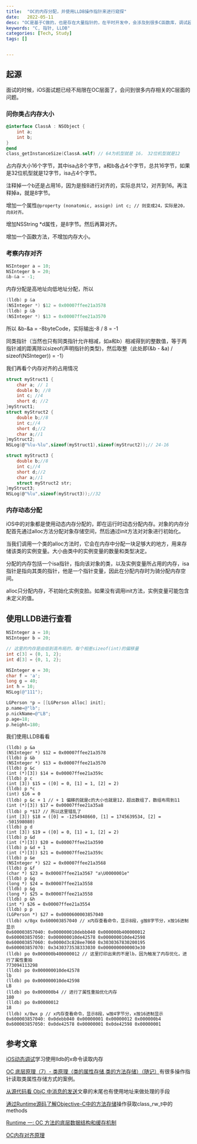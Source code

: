 ```yaml
---
title:  "OC的内存分配，并使用LLDB操作指针来进行窥探"
date:   2022-05-11
desc: "OC是基于C做的，也是存在大量指针的，在平时开发中，会涉及到很多C函数库，调试起来发现睁眼瞎，并且面试的时候面试官也喜欢挑这些问题进行提问，正好网上看到一些调试的文章，统一收集起来，后续做研究"
keywords: "C, 指针, LLDB"
categories: [Tech, Study]
tags: []


---
```


## 起源

面试的时候，iOS面试题已经不局限在OC层面了，会问到很多内存相关的C层面的问题。

### 问你类占内存大小

```objective-c
@interface ClassA : NSObject {
    int a;
    int b;
}
@end
class_getInstanceSize(ClassA.self) // 64为机型就是 16， 32位机型就是12
```

占内存大小16个字节，其中isa占8个字节，a和b各占4个字节，总共16字节，如果是32位机型就是12字节，isa占4个字节。

注释掉一个b还是占用16，因为是按8进行对齐的，实际总共12，对齐到16。再注释掉a，就是8字节。

增加一个属性`@property (nonatomic, assign) int c; // 则变成24，实际是20，向8对齐。` 

增加NSString *d属性，是8字节。然后再算对齐。

增加一个函数方法，不增加内存大小。



### 考察内存对齐

```objective-c
NSInteger a = 10;
NSInteger b = 20;
&b-&a = -1;
```

内存分配是高地址向低地址分配，所以

```objective-c
(lldb) p &a
(NSInteger *) $12 = 0x00007ffee21a3578
(lldb) p &b
(NSInteger *) $13 = 0x00007ffee21a3570
```

所以 &b-&a = -8byteCode，实际输出-8 / 8 = -1

同类指针（当然也只有同类指针允许相减，如a和b）相减得到的整数值，等于两指针减的距离除以sizeof(声明指针的类型)，然后取整（此处即(&b - &a) / sizeof(NSInteger)) = -1）

我们再看个内存对齐的占用情况

```c
struct myStruct1 {
    char a; // 1
    double b; //8
    int c; //4
    short d; //2
}myStruct1;
struct myStruct2 {
    double b;//8
    int c;//4
    short d;//2
    char a;//1
}myStruct2;
NSLog(@"%lu-%lu",sizeof(myStruct1),sizeof(myStruct2));// 24-16

struct myStruct3 {
    double b;//8
    int c;//4
    short d;//2
    char a;//1
    struct myStruct2 str;
}myStruct3;
NSLog(@"%lu",sizeof(myStruct3));//32
```

### 内存动态分配

iOS中的对象都是使用动态内存分配的，即在运行时动态分配内存。对象的内存分配首先通过alloc方法分配对象存储空间，然后通过init方法对对象进行初始化。

当我们调用一个类的alloc方法时，它会在内存中分配一块足够大的地方，用来存储该类的实例变量。大小由类中的实例变量的数量和类型决定。

分配的内存包括一个isa指针，指向该对象的类，以及实例变量所占用的内存，isa指针是指向其类的指针，他是一个指针变量，因此在分配内存时为骑分配内存空间。

alloc只分配内存，不初始化实例变脸。如果没有调用init方法，实例变量可能包含未定义的值。

## 使用LLDB进行查看

```objective-c
NSInteger a = 10;
NSInteger b = 20;

// 这里的内存是由低到高布局的，每个相差sizeof(int)的偏移量
int c[3] = {0, 1, 2};
int d[3] = {0, 1, 2};

NSInteger e = 30;
char f = 'a';
long g = 40;
int h = 10;
NSLog(@"111");

LGPerson *p = [[LGPerson alloc] init];
p.name=@"lb";
p.nickName=@"LB";
p.age=18;
p.height=180;
```

我们使用LLDB看看

```shell
(lldb) p &a
(NSInteger *) $12 = 0x00007ffee21a3578
(lldb) p &b
(NSInteger *) $13 = 0x00007ffee21a3570
(lldb) p &c
(int (*)[3]) $14 = 0x00007ffee21a359c
(lldb) p c
(int [3]) $15 = ([0] = 0, [1] = 1, [2] = 2)
(lldb) p *c
(int) $16 = 0
(lldb) p &c + 1 // + 1 偏移的就是c的大小也就是12，超出数组了，数组布局到11
(int (*)[3]) $17 = 0x00007ffee21a35a8
(lldb) p *$17 // 所以这里错乱了
(int [3]) $18 = ([0] = -1254948660, [1] = 1745639534, [2] = -501598080)
(lldb) p d
(int [3]) $19 = ([0] = 0, [1] = 1, [2] = 2)
(lldb) p &d
(int (*)[3]) $20 = 0x00007ffee21a3590
(lldb) p &d + 1
(int (*)[3]) $21 = 0x00007ffee21a359c
(lldb) p &e
(NSInteger *) $22 = 0x00007ffee21a3568
(lldb) p &f
(char *) $23 = 0x00007ffee21a3567 "a\U0000001e"
(lldb) p &g
(long *) $24 = 0x00007ffee21a3558
(lldb) p &g
(long *) $25 = 0x00007ffee21a3558
(lldb) p &h
(int *) $26 = 0x00007ffee21a3554
(lldb) p p
(LGPerson *) $27 = 0x0000600003857040
(lldb) x/8gx 0x600003857040 // x内存查看命令，显示8段，g按8字节分，x按16进制显示
0x600003857040: 0x000000010debb040 0x000000b400000012
0x600003857050: 0x000000010de42578 0x000000010de42598
0x600003857060: 0x0000d3c828ee7060 0x3030367830200195
0x600003857070: 0x3430373538333030 0x0000000000003e30
(lldb) po 0x000000b400000012 // 这里打印出来的不是lb，因为触发了内存优化，进行了属性重拍
773094113298
(lldb) po 0x000000010de42578
lb
(lldb) po 0x000000010de42598
LB
(lldb) po 0x000000b4 // 进行了属性重拍优化内存
180
(lldb) po 0x00000012
18
(lldb) x/8wx p // x内存查看命令，显示8段，w按4字节分，x按16进制显示
0x600003857040: 0x0debb040 0x00000001 0x00000012 0x000000b4
0x600003857050: 0x0de42578 0x00000001 0x0de42598 0x00000001
```



## 参考文章
[iOS动态调试](https://www.max1ao.com/iosdong-tai-diao-shi/)学习使用lldb的x命令读取内存

[OC 底层原理（7）- 类原理（类的属性存储,类的方法存储）（随记）](https://juejin.cn/post/6844904114086739975)有很多操作指针读取类属性存储方式的案例。

[从源代码看 ObjC 中消息的发送](https://draveness.me/message/)文章的末尾也有使用地址来做处理的手段

[通过Runtime源码了解Objective-C中的方法存储](https://www.jianshu.com/p/c55e92d1f1f2)操作获取class_rw_t中的methods

[Runtime 一: OC 方法的底层数据结构和缓存机制](https://www.jianshu.com/p/f24d8d034b85)

[OC内存对齐原理](https://juejin.cn/post/6971676327036321823)



